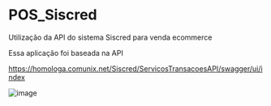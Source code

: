 # POS_Siscred
Utilização da API do sistema Siscred para venda ecommerce

Essa aplicação foi baseada na API

https://homologa.comunix.net/Siscred/ServicosTransacoesAPI/swagger/ui/index

![image](https://github.com/user-attachments/assets/95c89a18-e89f-4ce5-aa69-74fd98f7d101)

